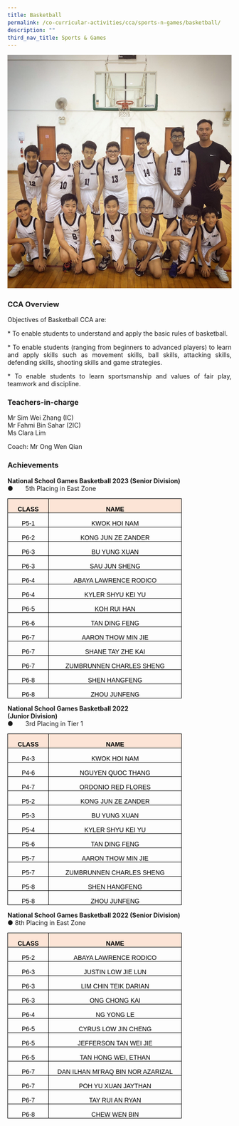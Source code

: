 ```yaml
---
title: Basketball
permalink: /co-curricular-activities/cca/sports-n-games/basketball/
description: ""
third_nav_title: Sports & Games
---
```

![](/images/Basketball%20(1).jpg)

### CCA Overview  
<p style="text-align: justify;">Objectives of Basketball CCA are:<br>
</p><p style="text-align: justify;">*   To enable students to understand and apply the basic rules of basketball.<br>
</p><p style="text-align: justify;">*   To enable students (ranging from beginners to advanced players) to learn and apply skills such as movement skills, ball skills, attacking skills, defending skills, shooting skills and game strategies.<br>
</p><p style="text-align: justify;">*   To enable students to learn sportsmanship and values of fair play, teamwork and discipline.<br>

### Teachers-in-charge
Mr Sim Wei Zhang (IC)<br>
Mr Fahmi Bin Sahar (2IC)<br>
Ms Clara Lim

Coach: Mr Ong Wen Qian

### Achievements
**National School Games Basketball 2023 (Senior Division)**<br>
●&nbsp;&nbsp;&nbsp;&nbsp;&nbsp;&nbsp; 5th Placing in East Zone
	        <!-- /\* Font Definitions \*/ @font-face {font-family:Latha; panose-1:2 0 4 0 0 0 0 0 0 0; mso-font-charset:0; mso-generic-font-family:swiss; mso-font-pitch:variable; mso-font-signature:1048579 0 0 0 1 0;} @font-face {font-family:"Cambria Math"; panose-1:2 4 5 3 5 4 6 3 2 4; mso-font-charset:0; mso-generic-font-family:roman; mso-font-pitch:variable; mso-font-signature:-536869121 1107305727 33554432 0 415 0;} @font-face {font-family:Calibri; panose-1:2 15 5 2 2 2 4 3 2 4; mso-font-charset:0; mso-generic-font-family:swiss; mso-font-pitch:variable; mso-font-signature:-469750017 -1073732485 9 0 511 0;} /\* Style Definitions \*/ p.MsoNormal, li.MsoNormal, div.MsoNormal {mso-style-unhide:no; mso-style-qformat:yes; mso-style-parent:""; margin-top:0cm; margin-right:0cm; margin-bottom:8.0pt; margin-left:0cm; line-height:107%; mso-pagination:widow-orphan; font-size:11.0pt; font-family:"Calibri",sans-serif; mso-fareast-font-family:Calibri; mso-bidi-font-family:Latha;} .MsoChpDefault {mso-style-type:export-only; mso-default-props:yes; font-family:"Calibri",sans-serif; mso-ascii-font-family:Calibri; mso-fareast-font-family:Calibri; mso-hansi-font-family:Calibri; mso-bidi-font-family:Calibri;} .MsoPapDefault {mso-style-type:export-only; margin-bottom:8.0pt; line-height:107%;} @page WordSection1 {size:612.0pt 792.0pt; margin:72.0pt 72.0pt 72.0pt 72.0pt; mso-header-margin:36.0pt; mso-footer-margin:36.0pt; mso-paper-source:0;} div.WordSection1 {page:WordSection1;} -->

<table style="border-collapse:collapse;mso-table-layout-alt:fixed;mso-yfti-tbllook:
 1024;mso-padding-alt:0cm 5.4pt 0cm 5.4pt" width="360" cellpadding="0" cellspacing="0" border="0" class="MsoNormalTable"><tbody><tr style="mso-yfti-irow:0;mso-yfti-firstrow:yes;height:20.1pt"><td style="width:57.75pt;border:solid black 1.0pt;mso-border-alt:
  solid black .5pt;background:#FCE4D6;padding:0cm 5.4pt 0cm 5.4pt;height:20.1pt" width="77"><p style="margin-bottom:0cm;text-align:center;
  line-height:normal" align="center" class="MsoNormal"><b style="mso-bidi-font-weight:normal"><span style="font-family:&quot;Arial&quot;,sans-serif;mso-fareast-font-family:Arial;
  color:black">CLASS</span></b></p></td><td style="width:212.25pt;border:solid black 1.0pt;border-left:
  none;mso-border-top-alt:solid black .5pt;mso-border-bottom-alt:solid black .5pt;
  mso-border-right-alt:solid black .5pt;background:#FCE4D6;padding:0cm 5.4pt 0cm 5.4pt;
  height:20.1pt" width="283"><p style="margin-bottom:0cm;text-align:center;
  line-height:normal" align="center" class="MsoNormal"><b style="mso-bidi-font-weight:normal"><span style="font-family:&quot;Arial&quot;,sans-serif;mso-fareast-font-family:Arial;
  color:black">NAME</span></b></p></td></tr><tr style="mso-yfti-irow:1;height:20.1pt"><td style="width:57.75pt;border:solid black 1.0pt;border-top:none;
  mso-border-left-alt:solid black .5pt;mso-border-bottom-alt:solid black .5pt;
  mso-border-right-alt:solid black .5pt;padding:0cm 5.4pt 0cm 5.4pt;height:
  20.1pt" width="77"><p style="margin-bottom:0cm;text-align:center;
  line-height:normal" align="center" class="MsoNormal"><span style="font-family:&quot;Arial&quot;,sans-serif;mso-fareast-font-family:
  Arial;color:black">P5-1</span></p></td><td style="width:212.25pt;border-top:none;border-left:none;
  border-bottom:solid black 1.0pt;border-right:solid black 1.0pt;mso-border-bottom-alt:
  solid black .5pt;mso-border-right-alt:solid black .5pt;padding:0cm 5.4pt 0cm 5.4pt;
  height:20.1pt" width="283"><p style="margin-bottom:0cm;text-align:center;
  line-height:normal" align="center" class="MsoNormal"><span style="font-family:&quot;Arial&quot;,sans-serif;mso-fareast-font-family:
  Arial;color:black">KWOK HOI NAM</span></p></td></tr><tr style="mso-yfti-irow:2;height:20.1pt"><td style="width:57.75pt;border:solid black 1.0pt;border-top:none;
  mso-border-left-alt:solid black .5pt;mso-border-bottom-alt:solid black .5pt;
  mso-border-right-alt:solid black .5pt;padding:0cm 5.4pt 0cm 5.4pt;height:
  20.1pt" width="77"><p style="margin-bottom:0cm;text-align:center;
  line-height:normal" align="center" class="MsoNormal"><span style="font-family:&quot;Arial&quot;,sans-serif;mso-fareast-font-family:
  Arial;color:black">P6-2</span></p></td><td style="width:212.25pt;border-top:none;border-left:none;
  border-bottom:solid black 1.0pt;border-right:solid black 1.0pt;mso-border-bottom-alt:
  solid black .5pt;mso-border-right-alt:solid black .5pt;padding:0cm 5.4pt 0cm 5.4pt;
  height:20.1pt" width="283"><p style="margin-bottom:0cm;text-align:center;
  line-height:normal" align="center" class="MsoNormal"><span style="font-family:&quot;Arial&quot;,sans-serif;mso-fareast-font-family:
  Arial;color:black">KONG JUN ZE ZANDER</span></p></td></tr><tr style="mso-yfti-irow:3;height:20.1pt"><td style="width:57.75pt;border:solid black 1.0pt;border-top:none;
  mso-border-left-alt:solid black .5pt;mso-border-bottom-alt:solid black .5pt;
  mso-border-right-alt:solid black .5pt;padding:0cm 5.4pt 0cm 5.4pt;height:
  20.1pt" width="77"><p style="margin-bottom:0cm;text-align:center;
  line-height:normal" align="center" class="MsoNormal"><span style="font-family:&quot;Arial&quot;,sans-serif;mso-fareast-font-family:
  Arial;color:black">P6-3</span></p></td><td style="width:212.25pt;border-top:none;border-left:none;
  border-bottom:solid black 1.0pt;border-right:solid black 1.0pt;mso-border-bottom-alt:
  solid black .5pt;mso-border-right-alt:solid black .5pt;padding:0cm 5.4pt 0cm 5.4pt;
  height:20.1pt" width="283"><p style="margin-bottom:0cm;text-align:center;
  line-height:normal" align="center" class="MsoNormal"><span style="font-family:&quot;Arial&quot;,sans-serif;mso-fareast-font-family:
  Arial;color:black">BU YUNG XUAN</span></p></td></tr><tr style="mso-yfti-irow:4;height:20.1pt"><td style="width:57.75pt;border:solid black 1.0pt;border-top:none;
  mso-border-left-alt:solid black .5pt;mso-border-bottom-alt:solid black .5pt;
  mso-border-right-alt:solid black .5pt;padding:0cm 5.4pt 0cm 5.4pt;height:
  20.1pt" width="77"><p style="margin-bottom:0cm;text-align:center;
  line-height:normal" align="center" class="MsoNormal"><span style="font-family:&quot;Arial&quot;,sans-serif;mso-fareast-font-family:
  Arial;color:black">P6-3</span></p></td><td style="width:212.25pt;border-top:none;border-left:none;
  border-bottom:solid black 1.0pt;border-right:solid black 1.0pt;mso-border-bottom-alt:
  solid black .5pt;mso-border-right-alt:solid black .5pt;padding:0cm 5.4pt 0cm 5.4pt;
  height:20.1pt" width="283"><p style="margin-bottom:0cm;text-align:center;
  line-height:normal" align="center" class="MsoNormal"><span style="font-family:&quot;Arial&quot;,sans-serif;mso-fareast-font-family:
  Arial;color:black">SAU JUN SHENG</span></p></td></tr><tr style="mso-yfti-irow:5;height:20.1pt"><td style="width:57.75pt;border:solid black 1.0pt;border-top:none;
  mso-border-left-alt:solid black .5pt;mso-border-bottom-alt:solid black .5pt;
  mso-border-right-alt:solid black .5pt;padding:0cm 5.4pt 0cm 5.4pt;height:
  20.1pt" width="77"><p style="margin-bottom:0cm;text-align:center;
  line-height:normal" align="center" class="MsoNormal"><span style="font-family:&quot;Arial&quot;,sans-serif;mso-fareast-font-family:
  Arial;color:black">P6-4</span></p></td><td style="width:212.25pt;border-top:none;border-left:none;
  border-bottom:solid black 1.0pt;border-right:solid black 1.0pt;mso-border-bottom-alt:
  solid black .5pt;mso-border-right-alt:solid black .5pt;padding:0cm 5.4pt 0cm 5.4pt;
  height:20.1pt" width="283"><p style="margin-bottom:0cm;text-align:center;
  line-height:normal" align="center" class="MsoNormal"><span style="font-family:&quot;Arial&quot;,sans-serif;mso-fareast-font-family:
  Arial;color:black">ABAYA LAWRENCE RODICO</span></p></td></tr><tr style="mso-yfti-irow:6;height:20.1pt"><td style="width:57.75pt;border:solid black 1.0pt;border-top:none;
  mso-border-left-alt:solid black .5pt;mso-border-bottom-alt:solid black .5pt;
  mso-border-right-alt:solid black .5pt;padding:0cm 5.4pt 0cm 5.4pt;height:
  20.1pt" width="77"><p style="margin-bottom:0cm;text-align:center;
  line-height:normal" align="center" class="MsoNormal"><span style="font-family:&quot;Arial&quot;,sans-serif;mso-fareast-font-family:
  Arial;color:black">P6-4</span></p></td><td style="width:212.25pt;border-top:none;border-left:none;
  border-bottom:solid black 1.0pt;border-right:solid black 1.0pt;mso-border-bottom-alt:
  solid black .5pt;mso-border-right-alt:solid black .5pt;padding:0cm 5.4pt 0cm 5.4pt;
  height:20.1pt" width="283"><p style="margin-bottom:0cm;text-align:center;
  line-height:normal" align="center" class="MsoNormal"><span style="font-family:&quot;Arial&quot;,sans-serif;mso-fareast-font-family:
  Arial;color:black">KYLER SHYU KEI YU</span></p></td></tr><tr style="mso-yfti-irow:7;height:20.1pt"><td style="width:57.75pt;border:solid black 1.0pt;border-top:none;
  mso-border-left-alt:solid black .5pt;mso-border-bottom-alt:solid black .5pt;
  mso-border-right-alt:solid black .5pt;padding:0cm 5.4pt 0cm 5.4pt;height:
  20.1pt" width="77"><p style="margin-bottom:0cm;text-align:center;
  line-height:normal" align="center" class="MsoNormal"><span style="font-family:&quot;Arial&quot;,sans-serif;mso-fareast-font-family:
  Arial;color:black">P6-5</span></p></td><td style="width:212.25pt;border-top:none;border-left:none;
  border-bottom:solid black 1.0pt;border-right:solid black 1.0pt;mso-border-bottom-alt:
  solid black .5pt;mso-border-right-alt:solid black .5pt;padding:0cm 5.4pt 0cm 5.4pt;
  height:20.1pt" width="283"><p style="margin-bottom:0cm;text-align:center;
  line-height:normal" align="center" class="MsoNormal"><span style="font-family:&quot;Arial&quot;,sans-serif;mso-fareast-font-family:
  Arial;color:black">KOH RUI HAN</span></p></td></tr><tr style="mso-yfti-irow:8;height:20.1pt"><td style="width:57.75pt;border:solid black 1.0pt;border-top:none;
  mso-border-left-alt:solid black .5pt;mso-border-bottom-alt:solid black .5pt;
  mso-border-right-alt:solid black .5pt;padding:0cm 5.4pt 0cm 5.4pt;height:
  20.1pt" width="77"><p style="margin-bottom:0cm;text-align:center;
  line-height:normal" align="center" class="MsoNormal"><span style="font-family:&quot;Arial&quot;,sans-serif;mso-fareast-font-family:
  Arial;color:black">P6-6</span></p></td><td style="width:212.25pt;border-top:none;border-left:none;
  border-bottom:solid black 1.0pt;border-right:solid black 1.0pt;mso-border-bottom-alt:
  solid black .5pt;mso-border-right-alt:solid black .5pt;padding:0cm 5.4pt 0cm 5.4pt;
  height:20.1pt" width="283"><p style="margin-bottom:0cm;text-align:center;
  line-height:normal" align="center" class="MsoNormal"><span style="font-family:&quot;Arial&quot;,sans-serif;mso-fareast-font-family:
  Arial;color:black">TAN DING FENG</span></p></td></tr><tr style="mso-yfti-irow:9;height:20.1pt"><td style="width:57.75pt;border:solid black 1.0pt;border-top:none;
  mso-border-left-alt:solid black .5pt;mso-border-bottom-alt:solid black .5pt;
  mso-border-right-alt:solid black .5pt;padding:0cm 5.4pt 0cm 5.4pt;height:
  20.1pt" width="77"><p style="margin-bottom:0cm;text-align:center;
  line-height:normal" align="center" class="MsoNormal"><span style="font-family:&quot;Arial&quot;,sans-serif;mso-fareast-font-family:
  Arial;color:black">P6-7</span></p></td><td style="width:212.25pt;border-top:none;border-left:none;
  border-bottom:solid black 1.0pt;border-right:solid black 1.0pt;mso-border-bottom-alt:
  solid black .5pt;mso-border-right-alt:solid black .5pt;padding:0cm 5.4pt 0cm 5.4pt;
  height:20.1pt" width="283"><p style="margin-bottom:0cm;text-align:center;
  line-height:normal" align="center" class="MsoNormal"><span style="font-family:&quot;Arial&quot;,sans-serif;mso-fareast-font-family:
  Arial;color:black">AARON THOW MIN JIE</span></p></td></tr><tr style="mso-yfti-irow:10;height:20.1pt"><td style="width:57.75pt;border:solid black 1.0pt;border-top:none;
  mso-border-left-alt:solid black .5pt;mso-border-bottom-alt:solid black .5pt;
  mso-border-right-alt:solid black .5pt;padding:0cm 5.4pt 0cm 5.4pt;height:
  20.1pt" width="77"><p style="margin-bottom:0cm;text-align:center;
  line-height:normal" align="center" class="MsoNormal"><span style="font-family:&quot;Arial&quot;,sans-serif;mso-fareast-font-family:
  Arial;color:black">P6-7</span></p></td><td style="width:212.25pt;border-top:none;border-left:none;
  border-bottom:solid black 1.0pt;border-right:solid black 1.0pt;mso-border-bottom-alt:
  solid black .5pt;mso-border-right-alt:solid black .5pt;padding:0cm 5.4pt 0cm 5.4pt;
  height:20.1pt" width="283"><p style="margin-bottom:0cm;text-align:center;
  line-height:normal" align="center" class="MsoNormal"><span style="font-family:&quot;Arial&quot;,sans-serif;mso-fareast-font-family:
  Arial;color:black">SHANE TAY ZHE KAI</span></p></td></tr><tr style="mso-yfti-irow:11;height:20.1pt"><td style="width:57.75pt;border:solid black 1.0pt;border-top:none;
  mso-border-left-alt:solid black .5pt;mso-border-bottom-alt:solid black .5pt;
  mso-border-right-alt:solid black .5pt;padding:0cm 5.4pt 0cm 5.4pt;height:
  20.1pt" width="77"><p style="margin-bottom:0cm;text-align:center;
  line-height:normal" align="center" class="MsoNormal"><span style="font-family:&quot;Arial&quot;,sans-serif;mso-fareast-font-family:
  Arial;color:black">P6-7</span></p></td><td style="width:212.25pt;border-top:none;border-left:none;
  border-bottom:solid black 1.0pt;border-right:solid black 1.0pt;mso-border-bottom-alt:
  solid black .5pt;mso-border-right-alt:solid black .5pt;padding:0cm 5.4pt 0cm 5.4pt;
  height:20.1pt" width="283"><p style="margin-bottom:0cm;text-align:center;
  line-height:normal" align="center" class="MsoNormal"><span style="font-family:&quot;Arial&quot;,sans-serif;mso-fareast-font-family:
  Arial;color:black">ZUMBRUNNEN CHARLES SHENG</span></p></td></tr><tr style="mso-yfti-irow:12;height:20.1pt"><td style="width:57.75pt;border:solid black 1.0pt;border-top:none;
  mso-border-left-alt:solid black .5pt;mso-border-bottom-alt:solid black .5pt;
  mso-border-right-alt:solid black .5pt;padding:0cm 5.4pt 0cm 5.4pt;height:
  20.1pt" width="77"><p style="margin-bottom:0cm;text-align:center;
  line-height:normal" align="center" class="MsoNormal"><span style="font-family:&quot;Arial&quot;,sans-serif;mso-fareast-font-family:
  Arial;color:black">P6-8</span></p></td><td style="width:212.25pt;border-top:none;border-left:none;
  border-bottom:solid black 1.0pt;border-right:solid black 1.0pt;mso-border-bottom-alt:
  solid black .5pt;mso-border-right-alt:solid black .5pt;padding:0cm 5.4pt 0cm 5.4pt;
  height:20.1pt" width="283"><p style="margin-bottom:0cm;text-align:center;
  line-height:normal" align="center" class="MsoNormal"><span style="font-family:&quot;Arial&quot;,sans-serif;mso-fareast-font-family:
  Arial;color:black">SHEN HANGFENG</span></p></td></tr><tr style="mso-yfti-irow:13;mso-yfti-lastrow:yes;height:20.1pt"><td style="width:57.75pt;border:solid black 1.0pt;border-top:none;
  mso-border-left-alt:solid black .5pt;mso-border-bottom-alt:solid black .5pt;
  mso-border-right-alt:solid black .5pt;padding:0cm 5.4pt 0cm 5.4pt;height:
  20.1pt" width="77"><p style="margin-bottom:0cm;text-align:center;
  line-height:normal" align="center" class="MsoNormal"><span style="font-family:&quot;Arial&quot;,sans-serif;mso-fareast-font-family:
  Arial;color:black">P6-8</span></p></td><td style="width:212.25pt;border-top:none;border-left:none;
  border-bottom:solid black 1.0pt;border-right:solid black 1.0pt;mso-border-bottom-alt:
  solid black .5pt;mso-border-right-alt:solid black .5pt;padding:0cm 5.4pt 0cm 5.4pt;
  height:20.1pt" width="283"><p style="margin-bottom:0cm;text-align:center;
  line-height:normal" align="center" class="MsoNormal"><span style="font-family:&quot;Arial&quot;,sans-serif;mso-fareast-font-family:
  Arial;color:black">ZHOU JUNFENG</span></p></td></tr></tbody></table>
	
**National School Games Basketball 2022  
(Junior Division)**<br>
●&nbsp;&nbsp;&nbsp;&nbsp;&nbsp;&nbsp; 3rd Placing in Tier 1
        <!-- /\* Font Definitions \*/ @font-face {font-family:Latha; panose-1:2 0 4 0 0 0 0 0 0 0; mso-font-charset:0; mso-generic-font-family:swiss; mso-font-pitch:variable; mso-font-signature:1048579 0 0 0 1 0;} @font-face {font-family:"Cambria Math"; panose-1:2 4 5 3 5 4 6 3 2 4; mso-font-charset:0; mso-generic-font-family:roman; mso-font-pitch:variable; mso-font-signature:-536869121 1107305727 33554432 0 415 0;} @font-face {font-family:Calibri; panose-1:2 15 5 2 2 2 4 3 2 4; mso-font-charset:0; mso-generic-font-family:swiss; mso-font-pitch:variable; mso-font-signature:-469750017 -1073732485 9 0 511 0;} /\* Style Definitions \*/ p.MsoNormal, li.MsoNormal, div.MsoNormal {mso-style-unhide:no; mso-style-qformat:yes; mso-style-parent:""; margin-top:0cm; margin-right:0cm; margin-bottom:8.0pt; margin-left:0cm; line-height:107%; mso-pagination:widow-orphan; font-size:11.0pt; font-family:"Calibri",sans-serif; mso-fareast-font-family:Calibri; mso-bidi-font-family:Latha;} .MsoChpDefault {mso-style-type:export-only; mso-default-props:yes; font-family:"Calibri",sans-serif; mso-ascii-font-family:Calibri; mso-fareast-font-family:Calibri; mso-hansi-font-family:Calibri; mso-bidi-font-family:Calibri;} .MsoPapDefault {mso-style-type:export-only; margin-bottom:8.0pt; line-height:107%;} @page WordSection1 {size:612.0pt 792.0pt; margin:72.0pt 72.0pt 72.0pt 72.0pt; mso-header-margin:36.0pt; mso-footer-margin:36.0pt; mso-paper-source:0;} div.WordSection1 {page:WordSection1;} -->

<table style="border-collapse:collapse;mso-table-layout-alt:fixed;mso-yfti-tbllook:
 1024;mso-padding-alt:0cm 5.4pt 0cm 5.4pt" width="360" cellpadding="0" cellspacing="0" border="0" class="MsoNormalTable"><tbody><tr style="mso-yfti-irow:0;mso-yfti-firstrow:yes;height:20.1pt"><td style="width:57.75pt;border:solid black 1.0pt;mso-border-alt:
  solid black .5pt;background:#FCE4D6;padding:0cm 5.4pt 0cm 5.4pt;height:20.1pt" width="77"><p style="margin-bottom:0cm;text-align:center;
  line-height:normal" align="center" class="MsoNormal"><b style="mso-bidi-font-weight:normal"><span style="font-family:&quot;Arial&quot;,sans-serif;mso-fareast-font-family:Arial;
  color:black">CLASS</span></b></p></td><td style="width:212.25pt;border:solid black 1.0pt;border-left:
  none;mso-border-top-alt:solid black .5pt;mso-border-bottom-alt:solid black .5pt;
  mso-border-right-alt:solid black .5pt;background:#FCE4D6;padding:0cm 5.4pt 0cm 5.4pt;
  height:20.1pt" width="283"><p style="margin-bottom:0cm;text-align:center;
  line-height:normal" align="center" class="MsoNormal"><b style="mso-bidi-font-weight:normal"><span style="font-family:&quot;Arial&quot;,sans-serif;mso-fareast-font-family:Arial;
  color:black">NAME</span></b></p></td></tr><tr style="mso-yfti-irow:1;height:20.1pt"><td style="width:57.75pt;border:solid black 1.0pt;border-top:none;
  mso-border-left-alt:solid black .5pt;mso-border-bottom-alt:solid black .5pt;
  mso-border-right-alt:solid black .5pt;padding:0cm 5.4pt 0cm 5.4pt;height:
  20.1pt" width="77"><p style="margin-bottom:0cm;text-align:center;
  line-height:normal" align="center" class="MsoNormal"><span style="font-family:&quot;Arial&quot;,sans-serif;mso-fareast-font-family:
  Arial;color:black">P4-3</span></p></td><td style="width:212.25pt;border-top:none;border-left:none;
  border-bottom:solid black 1.0pt;border-right:solid black 1.0pt;mso-border-bottom-alt:
  solid black .5pt;mso-border-right-alt:solid black .5pt;padding:0cm 5.4pt 0cm 5.4pt;
  height:20.1pt" width="283"><p style="margin-bottom:0cm;text-align:center;
  line-height:normal" align="center" class="MsoNormal"><span style="font-family:&quot;Arial&quot;,sans-serif;mso-fareast-font-family:
  Arial;color:black">KWOK HOI NAM</span></p></td></tr><tr style="mso-yfti-irow:2;height:20.1pt"><td style="width:57.75pt;border:solid black 1.0pt;border-top:none;
  mso-border-left-alt:solid black .5pt;mso-border-bottom-alt:solid black .5pt;
  mso-border-right-alt:solid black .5pt;padding:0cm 5.4pt 0cm 5.4pt;height:
  20.1pt" width="77"><p style="margin-bottom:0cm;text-align:center;
  line-height:normal" align="center" class="MsoNormal"><span style="font-family:&quot;Arial&quot;,sans-serif;mso-fareast-font-family:
  Arial;color:black">P4-6</span></p></td><td style="width:212.25pt;border-top:none;border-left:none;
  border-bottom:solid black 1.0pt;border-right:solid black 1.0pt;mso-border-bottom-alt:
  solid black .5pt;mso-border-right-alt:solid black .5pt;padding:0cm 5.4pt 0cm 5.4pt;
  height:20.1pt" width="283"><p style="margin-bottom:0cm;text-align:center;
  line-height:normal" align="center" class="MsoNormal"><span style="font-family:&quot;Arial&quot;,sans-serif;mso-fareast-font-family:
  Arial;color:black">NGUYEN QUOC THANG</span></p></td></tr><tr style="mso-yfti-irow:3;height:20.1pt"><td style="width:57.75pt;border:solid black 1.0pt;border-top:none;
  mso-border-left-alt:solid black .5pt;mso-border-bottom-alt:solid black .5pt;
  mso-border-right-alt:solid black .5pt;padding:0cm 5.4pt 0cm 5.4pt;height:
  20.1pt" width="77"><p style="margin-bottom:0cm;text-align:center;
  line-height:normal" align="center" class="MsoNormal"><span style="font-family:&quot;Arial&quot;,sans-serif;mso-fareast-font-family:
  Arial;color:black">P4-7</span></p></td><td style="width:212.25pt;border-top:none;border-left:none;
  border-bottom:solid black 1.0pt;border-right:solid black 1.0pt;mso-border-bottom-alt:
  solid black .5pt;mso-border-right-alt:solid black .5pt;padding:0cm 5.4pt 0cm 5.4pt;
  height:20.1pt" width="283"><p style="margin-bottom:0cm;text-align:center;
  line-height:normal" align="center" class="MsoNormal"><span style="font-family:&quot;Arial&quot;,sans-serif;mso-fareast-font-family:
  Arial;color:black">ORDONIO RED FLORES</span></p></td></tr><tr style="mso-yfti-irow:4;height:20.1pt"><td style="width:57.75pt;border:solid black 1.0pt;border-top:none;
  mso-border-left-alt:solid black .5pt;mso-border-bottom-alt:solid black .5pt;
  mso-border-right-alt:solid black .5pt;padding:0cm 5.4pt 0cm 5.4pt;height:
  20.1pt" width="77"><p style="margin-bottom:0cm;text-align:center;
  line-height:normal" align="center" class="MsoNormal"><span style="font-family:&quot;Arial&quot;,sans-serif;mso-fareast-font-family:
  Arial;color:black">P5-2</span></p></td><td style="width:212.25pt;border-top:none;border-left:none;
  border-bottom:solid black 1.0pt;border-right:solid black 1.0pt;mso-border-bottom-alt:
  solid black .5pt;mso-border-right-alt:solid black .5pt;padding:0cm 5.4pt 0cm 5.4pt;
  height:20.1pt" width="283"><p style="margin-bottom:0cm;text-align:center;
  line-height:normal" align="center" class="MsoNormal"><span style="font-family:&quot;Arial&quot;,sans-serif;mso-fareast-font-family:
  Arial;color:black">KONG JUN ZE ZANDER</span></p></td></tr><tr style="mso-yfti-irow:5;height:20.1pt"><td style="width:57.75pt;border:solid black 1.0pt;border-top:none;
  mso-border-left-alt:solid black .5pt;mso-border-bottom-alt:solid black .5pt;
  mso-border-right-alt:solid black .5pt;padding:0cm 5.4pt 0cm 5.4pt;height:
  20.1pt" width="77"><p style="margin-bottom:0cm;text-align:center;
  line-height:normal" align="center" class="MsoNormal"><span style="font-family:&quot;Arial&quot;,sans-serif;mso-fareast-font-family:
  Arial;color:black">P5-3</span></p></td><td style="width:212.25pt;border-top:none;border-left:none;
  border-bottom:solid black 1.0pt;border-right:solid black 1.0pt;mso-border-bottom-alt:
  solid black .5pt;mso-border-right-alt:solid black .5pt;padding:0cm 5.4pt 0cm 5.4pt;
  height:20.1pt" width="283"><p style="margin-bottom:0cm;text-align:center;
  line-height:normal" align="center" class="MsoNormal"><span style="font-family:&quot;Arial&quot;,sans-serif;mso-fareast-font-family:
  Arial;color:black">BU YUNG XUAN</span></p></td></tr><tr style="mso-yfti-irow:6;height:20.1pt"><td style="width:57.75pt;border:solid black 1.0pt;border-top:none;
  mso-border-left-alt:solid black .5pt;mso-border-bottom-alt:solid black .5pt;
  mso-border-right-alt:solid black .5pt;padding:0cm 5.4pt 0cm 5.4pt;height:
  20.1pt" width="77"><p style="margin-bottom:0cm;text-align:center;
  line-height:normal" align="center" class="MsoNormal"><span style="font-family:&quot;Arial&quot;,sans-serif;mso-fareast-font-family:
  Arial;color:black">P5-4</span></p></td><td style="width:212.25pt;border-top:none;border-left:none;
  border-bottom:solid black 1.0pt;border-right:solid black 1.0pt;mso-border-bottom-alt:
  solid black .5pt;mso-border-right-alt:solid black .5pt;padding:0cm 5.4pt 0cm 5.4pt;
  height:20.1pt" width="283"><p style="margin-bottom:0cm;text-align:center;
  line-height:normal" align="center" class="MsoNormal"><span style="font-family:&quot;Arial&quot;,sans-serif;mso-fareast-font-family:
  Arial;color:black">KYLER SHYU KEI YU</span></p></td></tr><tr style="mso-yfti-irow:7;height:20.1pt"><td style="width:57.75pt;border:solid black 1.0pt;border-top:none;
  mso-border-left-alt:solid black .5pt;mso-border-bottom-alt:solid black .5pt;
  mso-border-right-alt:solid black .5pt;padding:0cm 5.4pt 0cm 5.4pt;height:
  20.1pt" width="77"><p style="margin-bottom:0cm;text-align:center;
  line-height:normal" align="center" class="MsoNormal"><span style="font-family:&quot;Arial&quot;,sans-serif;mso-fareast-font-family:
  Arial;color:black">P5-6</span></p></td><td style="width:212.25pt;border-top:none;border-left:none;
  border-bottom:solid black 1.0pt;border-right:solid black 1.0pt;mso-border-bottom-alt:
  solid black .5pt;mso-border-right-alt:solid black .5pt;padding:0cm 5.4pt 0cm 5.4pt;
  height:20.1pt" width="283"><p style="margin-bottom:0cm;text-align:center;
  line-height:normal" align="center" class="MsoNormal"><span style="font-family:&quot;Arial&quot;,sans-serif;mso-fareast-font-family:
  Arial;color:black">TAN DING FENG</span></p></td></tr><tr style="mso-yfti-irow:8;height:20.1pt"><td style="width:57.75pt;border:solid black 1.0pt;border-top:none;
  mso-border-left-alt:solid black .5pt;mso-border-bottom-alt:solid black .5pt;
  mso-border-right-alt:solid black .5pt;padding:0cm 5.4pt 0cm 5.4pt;height:
  20.1pt" width="77"><p style="margin-bottom:0cm;text-align:center;
  line-height:normal" align="center" class="MsoNormal"><span style="font-family:&quot;Arial&quot;,sans-serif;mso-fareast-font-family:
  Arial;color:black">P5-7</span></p></td><td style="width:212.25pt;border-top:none;border-left:none;
  border-bottom:solid black 1.0pt;border-right:solid black 1.0pt;mso-border-bottom-alt:
  solid black .5pt;mso-border-right-alt:solid black .5pt;padding:0cm 5.4pt 0cm 5.4pt;
  height:20.1pt" width="283"><p style="margin-bottom:0cm;text-align:center;
  line-height:normal" align="center" class="MsoNormal"><span style="font-family:&quot;Arial&quot;,sans-serif;mso-fareast-font-family:
  Arial;color:black">AARON THOW MIN JIE</span></p></td></tr><tr style="mso-yfti-irow:9;height:20.1pt"><td style="width:57.75pt;border:solid black 1.0pt;border-top:none;
  mso-border-left-alt:solid black .5pt;mso-border-bottom-alt:solid black .5pt;
  mso-border-right-alt:solid black .5pt;padding:0cm 5.4pt 0cm 5.4pt;height:
  20.1pt" width="77"><p style="margin-bottom:0cm;text-align:center;
  line-height:normal" align="center" class="MsoNormal"><span style="font-family:&quot;Arial&quot;,sans-serif;mso-fareast-font-family:
  Arial;color:black">P5-7</span></p></td><td style="width:212.25pt;border-top:none;border-left:none;
  border-bottom:solid black 1.0pt;border-right:solid black 1.0pt;mso-border-bottom-alt:
  solid black .5pt;mso-border-right-alt:solid black .5pt;padding:0cm 5.4pt 0cm 5.4pt;
  height:20.1pt" width="283"><p style="margin-bottom:0cm;text-align:center;
  line-height:normal" align="center" class="MsoNormal"><span style="font-family:&quot;Arial&quot;,sans-serif;mso-fareast-font-family:
  Arial;color:black">ZUMBRUNNEN CHARLES SHENG</span></p></td></tr><tr style="mso-yfti-irow:10;height:20.1pt"><td style="width:57.75pt;border:solid black 1.0pt;border-top:none;
  mso-border-left-alt:solid black .5pt;mso-border-bottom-alt:solid black .5pt;
  mso-border-right-alt:solid black .5pt;padding:0cm 5.4pt 0cm 5.4pt;height:
  20.1pt" width="77"><p style="margin-bottom:0cm;text-align:center;
  line-height:normal" align="center" class="MsoNormal"><span style="font-family:&quot;Arial&quot;,sans-serif;mso-fareast-font-family:
  Arial;color:black">P5-8</span></p></td><td style="width:212.25pt;border-top:none;border-left:none;
  border-bottom:solid black 1.0pt;border-right:solid black 1.0pt;mso-border-bottom-alt:
  solid black .5pt;mso-border-right-alt:solid black .5pt;padding:0cm 5.4pt 0cm 5.4pt;
  height:20.1pt" width="283"><p style="margin-bottom:0cm;text-align:center;
  line-height:normal" align="center" class="MsoNormal"><span style="font-family:&quot;Arial&quot;,sans-serif;mso-fareast-font-family:
  Arial;color:black">SHEN HANGFENG</span></p></td></tr><tr style="mso-yfti-irow:11;mso-yfti-lastrow:yes;height:20.1pt"><td style="width:57.75pt;border:solid black 1.0pt;border-top:none;
  mso-border-left-alt:solid black .5pt;mso-border-bottom-alt:solid black .5pt;
  mso-border-right-alt:solid black .5pt;padding:0cm 5.4pt 0cm 5.4pt;height:
  20.1pt" width="77"><p style="margin-bottom:0cm;text-align:center;
  line-height:normal" align="center" class="MsoNormal"><span style="font-family:&quot;Arial&quot;,sans-serif;mso-fareast-font-family:
  Arial;color:black">P5-8</span></p></td><td style="width:212.25pt;border-top:none;border-left:none;
  border-bottom:solid black 1.0pt;border-right:solid black 1.0pt;mso-border-bottom-alt:
  solid black .5pt;mso-border-right-alt:solid black .5pt;padding:0cm 5.4pt 0cm 5.4pt;
  height:20.1pt" width="283"><p style="margin-bottom:0cm;text-align:center;
  line-height:normal" align="center" class="MsoNormal"><span style="font-family:&quot;Arial&quot;,sans-serif;mso-fareast-font-family:
  Arial;color:black">ZHOU JUNFENG</span></p></td></tr></tbody></table>

**National School Games Basketball 2022 (Senior Division)**<br>
●	8th Placing in East Zone

<table style="border-collapse:collapse;mso-table-layout-alt:fixed;mso-yfti-tbllook:
 1024;mso-padding-alt:0cm 5.4pt 0cm 5.4pt" width="360" cellpadding="0" cellspacing="0" border="0" class="MsoNormalTable"><tbody><tr style="mso-yfti-irow:0;mso-yfti-firstrow:yes;height:20.1pt"><td style="width:57.75pt;border:solid black 1.0pt;mso-border-alt:
  solid black .5pt;background:#FCE4D6;padding:0cm 5.4pt 0cm 5.4pt;height:20.1pt" width="77"><p style="margin-bottom:0cm;text-align:center;
  line-height:normal" align="center" class="MsoNormal"><b style="mso-bidi-font-weight:normal"><span style="font-family:&quot;Arial&quot;,sans-serif;mso-fareast-font-family:Arial;
  color:black">CLASS</span></b></p></td><td style="width:212.25pt;border:solid black 1.0pt;border-left:
  none;mso-border-top-alt:solid black .5pt;mso-border-bottom-alt:solid black .5pt;
  mso-border-right-alt:solid black .5pt;background:#FCE4D6;padding:0cm 5.4pt 0cm 5.4pt;
  height:20.1pt" width="283"><p style="margin-bottom:0cm;text-align:center;
  line-height:normal" align="center" class="MsoNormal"><b style="mso-bidi-font-weight:normal"><span style="font-family:&quot;Arial&quot;,sans-serif;mso-fareast-font-family:Arial;
  color:black">NAME</span></b></p></td></tr><tr style="mso-yfti-irow:1;height:20.1pt"><td style="width:57.75pt;border:solid black 1.0pt;border-top:none;
  mso-border-left-alt:solid black .5pt;mso-border-bottom-alt:solid black .5pt;
  mso-border-right-alt:solid black .5pt;padding:0cm 5.4pt 0cm 5.4pt;height:
  20.1pt" width="77"><p style="margin-bottom:0cm;text-align:center;
  line-height:normal" align="center" class="MsoNormal"><span style="font-family:&quot;Arial&quot;,sans-serif;mso-fareast-font-family:
  Arial;color:black">P5-2</span></p></td><td style="width:212.25pt;border-top:none;border-left:none;
  border-bottom:solid black 1.0pt;border-right:solid black 1.0pt;mso-border-bottom-alt:
  solid black .5pt;mso-border-right-alt:solid black .5pt;padding:0cm 5.4pt 0cm 5.4pt;
  height:20.1pt" width="283"><p style="margin-bottom:0cm;text-align:center;
  line-height:normal" align="center" class="MsoNormal"><span style="font-family:&quot;Arial&quot;,sans-serif;mso-fareast-font-family:
  Arial;color:black">ABAYA LAWRENCE RODICO</span></p></td></tr><tr style="mso-yfti-irow:2;height:20.1pt"><td style="width:57.75pt;border:solid black 1.0pt;border-top:none;
  mso-border-left-alt:solid black .5pt;mso-border-bottom-alt:solid black .5pt;
  mso-border-right-alt:solid black .5pt;padding:0cm 5.4pt 0cm 5.4pt;height:
  20.1pt" width="77"><p style="margin-bottom:0cm;text-align:center;
  line-height:normal" align="center" class="MsoNormal"><span style="font-family:&quot;Arial&quot;,sans-serif;mso-fareast-font-family:
  Arial;color:black">P6-3</span></p></td><td style="width:212.25pt;border-top:none;border-left:none;
  border-bottom:solid black 1.0pt;border-right:solid black 1.0pt;mso-border-bottom-alt:
  solid black .5pt;mso-border-right-alt:solid black .5pt;padding:0cm 5.4pt 0cm 5.4pt;
  height:20.1pt" width="283"><p style="margin-bottom:0cm;text-align:center;
  line-height:normal" align="center" class="MsoNormal"><span style="font-family:&quot;Arial&quot;,sans-serif;mso-fareast-font-family:
  Arial;color:black">JUSTIN LOW JIE LUN</span></p></td></tr><tr style="mso-yfti-irow:3;height:20.1pt"><td style="width:57.75pt;border:solid black 1.0pt;border-top:none;
  mso-border-left-alt:solid black .5pt;mso-border-bottom-alt:solid black .5pt;
  mso-border-right-alt:solid black .5pt;padding:0cm 5.4pt 0cm 5.4pt;height:
  20.1pt" width="77"><p style="margin-bottom:0cm;text-align:center;
  line-height:normal" align="center" class="MsoNormal"><span style="font-family:&quot;Arial&quot;,sans-serif;mso-fareast-font-family:
  Arial;color:black">P6-3</span></p></td><td style="width:212.25pt;border-top:none;border-left:none;
  border-bottom:solid black 1.0pt;border-right:solid black 1.0pt;mso-border-bottom-alt:
  solid black .5pt;mso-border-right-alt:solid black .5pt;padding:0cm 5.4pt 0cm 5.4pt;
  height:20.1pt" width="283"><p style="margin-bottom:0cm;text-align:center;
  line-height:normal" align="center" class="MsoNormal"><span style="font-family:&quot;Arial&quot;,sans-serif;mso-fareast-font-family:
  Arial;color:black">LIM CHIN TEIK DARIAN</span></p></td></tr><tr style="mso-yfti-irow:4;height:20.1pt"><td style="width:57.75pt;border:solid black 1.0pt;border-top:none;
  mso-border-left-alt:solid black .5pt;mso-border-bottom-alt:solid black .5pt;
  mso-border-right-alt:solid black .5pt;padding:0cm 5.4pt 0cm 5.4pt;height:
  20.1pt" width="77"><p style="margin-bottom:0cm;text-align:center;
  line-height:normal" align="center" class="MsoNormal"><span style="font-family:&quot;Arial&quot;,sans-serif;mso-fareast-font-family:
  Arial;color:black">P6-3</span></p></td><td style="width:212.25pt;border-top:none;border-left:none;
  border-bottom:solid black 1.0pt;border-right:solid black 1.0pt;mso-border-bottom-alt:
  solid black .5pt;mso-border-right-alt:solid black .5pt;padding:0cm 5.4pt 0cm 5.4pt;
  height:20.1pt" width="283"><p style="margin-bottom:0cm;text-align:center;
  line-height:normal" align="center" class="MsoNormal"><span style="font-family:&quot;Arial&quot;,sans-serif;mso-fareast-font-family:
  Arial;color:black">ONG CHONG KAI</span></p></td></tr><tr style="mso-yfti-irow:5;height:20.1pt"><td style="width:57.75pt;border:solid black 1.0pt;border-top:none;
  mso-border-left-alt:solid black .5pt;mso-border-bottom-alt:solid black .5pt;
  mso-border-right-alt:solid black .5pt;padding:0cm 5.4pt 0cm 5.4pt;height:
  20.1pt" width="77"><p style="margin-bottom:0cm;text-align:center;
  line-height:normal" align="center" class="MsoNormal"><span style="font-family:&quot;Arial&quot;,sans-serif;mso-fareast-font-family:
  Arial;color:black">P6-4</span></p></td><td style="width:212.25pt;border-top:none;border-left:none;
  border-bottom:solid black 1.0pt;border-right:solid black 1.0pt;mso-border-bottom-alt:
  solid black .5pt;mso-border-right-alt:solid black .5pt;padding:0cm 5.4pt 0cm 5.4pt;
  height:20.1pt" width="283"><p style="margin-bottom:0cm;text-align:center;
  line-height:normal" align="center" class="MsoNormal"><span style="font-family:&quot;Arial&quot;,sans-serif;mso-fareast-font-family:
  Arial;color:black">NG YONG LE</span></p></td></tr><tr style="mso-yfti-irow:6;height:20.1pt"><td style="width:57.75pt;border:solid black 1.0pt;border-top:none;
  mso-border-left-alt:solid black .5pt;mso-border-bottom-alt:solid black .5pt;
  mso-border-right-alt:solid black .5pt;padding:0cm 5.4pt 0cm 5.4pt;height:
  20.1pt" width="77"><p style="margin-bottom:0cm;text-align:center;
  line-height:normal" align="center" class="MsoNormal"><span style="font-family:&quot;Arial&quot;,sans-serif;mso-fareast-font-family:
  Arial;color:black">P6-5</span></p></td><td style="width:212.25pt;border-top:none;border-left:none;
  border-bottom:solid black 1.0pt;border-right:solid black 1.0pt;mso-border-bottom-alt:
  solid black .5pt;mso-border-right-alt:solid black .5pt;padding:0cm 5.4pt 0cm 5.4pt;
  height:20.1pt" width="283"><p style="margin-bottom:0cm;text-align:center;
  line-height:normal" align="center" class="MsoNormal"><span style="font-family:&quot;Arial&quot;,sans-serif;mso-fareast-font-family:
  Arial;color:black">CYRUS LOW JIN CHENG</span></p></td></tr><tr style="mso-yfti-irow:7;height:20.1pt"><td style="width:57.75pt;border:solid black 1.0pt;border-top:none;
  mso-border-left-alt:solid black .5pt;mso-border-bottom-alt:solid black .5pt;
  mso-border-right-alt:solid black .5pt;padding:0cm 5.4pt 0cm 5.4pt;height:
  20.1pt" width="77"><p style="margin-bottom:0cm;text-align:center;
  line-height:normal" align="center" class="MsoNormal"><span style="font-family:&quot;Arial&quot;,sans-serif;mso-fareast-font-family:
  Arial;color:black">P6-5</span></p></td><td style="width:212.25pt;border-top:none;border-left:none;
  border-bottom:solid black 1.0pt;border-right:solid black 1.0pt;mso-border-bottom-alt:
  solid black .5pt;mso-border-right-alt:solid black .5pt;padding:0cm 5.4pt 0cm 5.4pt;
  height:20.1pt" width="283"><p style="margin-bottom:0cm;text-align:center;
  line-height:normal" align="center" class="MsoNormal"><span style="font-family:&quot;Arial&quot;,sans-serif;mso-fareast-font-family:
  Arial;color:black">JEFFERSON TAN WEI JIE</span></p></td></tr><tr style="mso-yfti-irow:8;height:20.1pt"><td style="width:57.75pt;border:solid black 1.0pt;border-top:none;
  mso-border-left-alt:solid black .5pt;mso-border-bottom-alt:solid black .5pt;
  mso-border-right-alt:solid black .5pt;padding:0cm 5.4pt 0cm 5.4pt;height:
  20.1pt" width="77"><p style="margin-bottom:0cm;text-align:center;
  line-height:normal" align="center" class="MsoNormal"><span style="font-family:&quot;Arial&quot;,sans-serif;mso-fareast-font-family:
  Arial;color:black">P6-5</span></p></td><td style="width:212.25pt;border-top:none;border-left:none;
  border-bottom:solid black 1.0pt;border-right:solid black 1.0pt;mso-border-bottom-alt:
  solid black .5pt;mso-border-right-alt:solid black .5pt;padding:0cm 5.4pt 0cm 5.4pt;
  height:20.1pt" width="283"><p style="margin-bottom:0cm;text-align:center;
  line-height:normal" align="center" class="MsoNormal"><span style="font-family:&quot;Arial&quot;,sans-serif;mso-fareast-font-family:
  Arial;color:black">TAN HONG WEI, ETHAN</span></p></td></tr><tr style="mso-yfti-irow:9;height:20.1pt"><td style="width:57.75pt;border:solid black 1.0pt;border-top:none;
  mso-border-left-alt:solid black .5pt;mso-border-bottom-alt:solid black .5pt;
  mso-border-right-alt:solid black .5pt;padding:0cm 5.4pt 0cm 5.4pt;height:
  20.1pt" width="77"><p style="margin-bottom:0cm;text-align:center;
  line-height:normal" align="center" class="MsoNormal"><span style="font-family:&quot;Arial&quot;,sans-serif;mso-fareast-font-family:
  Arial;color:black">P6-7</span></p></td><td style="width:212.25pt;border-top:none;border-left:none;
  border-bottom:solid black 1.0pt;border-right:solid black 1.0pt;mso-border-bottom-alt:
  solid black .5pt;mso-border-right-alt:solid black .5pt;padding:0cm 5.4pt 0cm 5.4pt;
  height:20.1pt" width="283"><p style="margin-bottom:0cm;text-align:center;
  line-height:normal" align="center" class="MsoNormal"><span style="font-family:&quot;Arial&quot;,sans-serif;mso-fareast-font-family:
  Arial;color:black">DAN ILHAN MI'RAQ BIN NOR AZARIZAL</span></p></td></tr><tr style="mso-yfti-irow:10;height:20.1pt"><td style="width:57.75pt;border:solid black 1.0pt;border-top:none;
  mso-border-left-alt:solid black .5pt;mso-border-bottom-alt:solid black .5pt;
  mso-border-right-alt:solid black .5pt;padding:0cm 5.4pt 0cm 5.4pt;height:
  20.1pt" width="77"><p style="margin-bottom:0cm;text-align:center;
  line-height:normal" align="center" class="MsoNormal"><span style="font-family:&quot;Arial&quot;,sans-serif;mso-fareast-font-family:
  Arial;color:black">P6-7</span></p></td><td style="width:212.25pt;border-top:none;border-left:none;
  border-bottom:solid black 1.0pt;border-right:solid black 1.0pt;mso-border-bottom-alt:
  solid black .5pt;mso-border-right-alt:solid black .5pt;padding:0cm 5.4pt 0cm 5.4pt;
  height:20.1pt" width="283"><p style="margin-bottom:0cm;text-align:center;
  line-height:normal" align="center" class="MsoNormal"><span style="font-family:&quot;Arial&quot;,sans-serif;mso-fareast-font-family:
  Arial;color:black">POH YU XUAN JAYTHAN</span></p></td></tr><tr style="mso-yfti-irow:11;height:20.1pt"><td style="width:57.75pt;border:solid black 1.0pt;border-top:none;
  mso-border-left-alt:solid black .5pt;mso-border-bottom-alt:solid black .5pt;
  mso-border-right-alt:solid black .5pt;padding:0cm 5.4pt 0cm 5.4pt;height:
  20.1pt" width="77"><p style="margin-bottom:0cm;text-align:center;
  line-height:normal" align="center" class="MsoNormal"><span style="font-family:&quot;Arial&quot;,sans-serif;mso-fareast-font-family:
  Arial;color:black">P6-7</span></p></td><td style="width:212.25pt;border-top:none;border-left:none;
  border-bottom:solid black 1.0pt;border-right:solid black 1.0pt;mso-border-bottom-alt:
  solid black .5pt;mso-border-right-alt:solid black .5pt;padding:0cm 5.4pt 0cm 5.4pt;
  height:20.1pt" width="283"><p style="margin-bottom:0cm;text-align:center;
  line-height:normal" align="center" class="MsoNormal"><span style="font-family:&quot;Arial&quot;,sans-serif;mso-fareast-font-family:
  Arial;color:black">TAY RUI AN RYAN</span></p></td></tr><tr style="mso-yfti-irow:12;mso-yfti-lastrow:yes;height:20.1pt"><td style="width:57.75pt;border:solid black 1.0pt;border-top:none;
  mso-border-left-alt:solid black .5pt;mso-border-bottom-alt:solid black .5pt;
  mso-border-right-alt:solid black .5pt;padding:0cm 5.4pt 0cm 5.4pt;height:
  20.1pt" width="77"><p style="margin-bottom:0cm;text-align:center;
  line-height:normal" align="center" class="MsoNormal"><span style="font-family:&quot;Arial&quot;,sans-serif;mso-fareast-font-family:
  Arial;color:black">P6-8</span></p></td><td style="width:212.25pt;border-top:none;border-left:none;
  border-bottom:solid black 1.0pt;border-right:solid black 1.0pt;mso-border-bottom-alt:
  solid black .5pt;mso-border-right-alt:solid black .5pt;padding:0cm 5.4pt 0cm 5.4pt;
  height:20.1pt" width="283"><p style="margin-bottom:0cm;text-align:center;
  line-height:normal" align="center" class="MsoNormal"><span style="font-family:&quot;Arial&quot;,sans-serif;mso-fareast-font-family:
  Arial;color:black">CHEW WEN BIN</span></p></td></tr></tbody></table></p>
